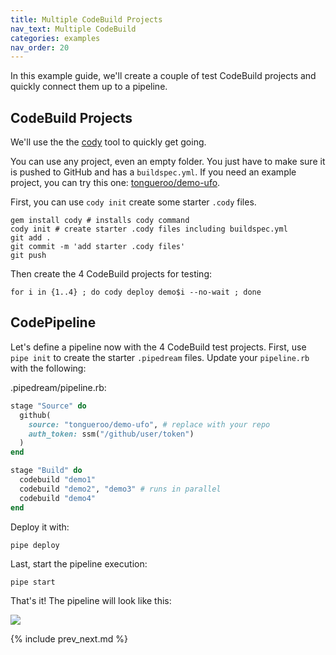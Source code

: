 ```yaml
---
title: Multiple CodeBuild Projects
nav_text: Multiple CodeBuild
categories: examples
nav_order: 20
---
```


In this example guide, we'll create a couple of test CodeBuild projects and quickly connect them up to a pipeline.

## CodeBuild Projects

We'll use the the [cody](https://cody.run/) tool to quickly get going.

You can use any project, even an empty folder. You just have to make sure it is pushed to GitHub and has a `buildspec.yml`.  If you need an example project, you can try this one: [tongueroo/demo-ufo](https://github.com/tongueroo/demo-ufo).

First, you can use `cody init` create some starter `.cody` files.

    gem install cody # installs cody command
    cody init # create starter .cody files including buildspec.yml
    git add .
    git commit -m 'add starter .cody files'
    git push

Then create the 4 CodeBuild projects for testing:

    for i in {1..4} ; do cody deploy demo$i --no-wait ; done

## CodePipeline

Let's define a pipeline now with the 4 CodeBuild test projects. First, use `pipe init` to create the starter `.pipedream` files. Update your `pipeline.rb` with the following:

.pipedream/pipeline.rb:

```ruby
stage "Source" do
  github(
    source: "tongueroo/demo-ufo", # replace with your repo
    auth_token: ssm("/github/user/token")
  )
end

stage "Build" do
  codebuild "demo1"
  codebuild "demo2", "demo3" # runs in parallel
  codebuild "demo4"
end
```

Deploy it with:

    pipe deploy

Last, start the pipeline execution:

    pipe start

That's it!  The pipeline will look like this:

![](/img/docs/multiple-codebuild-projects-pipeline.png)

{% include prev_next.md %}

